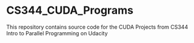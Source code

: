 # CS344_CUDA_Programs

This repository contains source code for the CUDA Projects from CS344 Intro to Parallel Programming on Udacity
